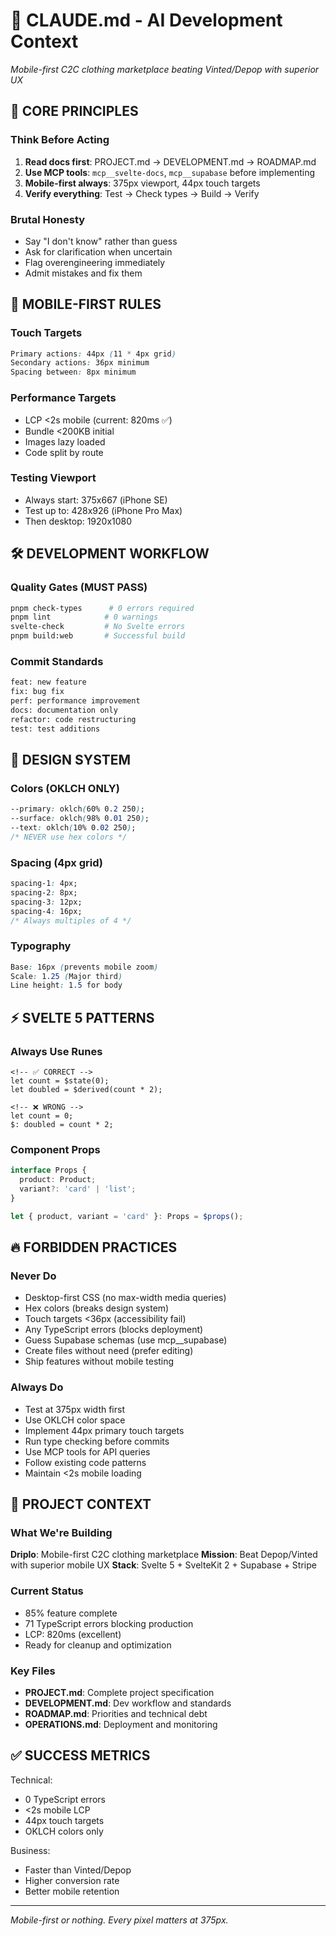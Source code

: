 # 🤖 CLAUDE.md - AI Development Context

*Mobile-first C2C clothing marketplace beating Vinted/Depop with superior UX*

## 🎯 **CORE PRINCIPLES**

### Think Before Acting
1. **Read docs first**: PROJECT.md → DEVELOPMENT.md → ROADMAP.md
2. **Use MCP tools**: `mcp__svelte-docs`, `mcp__supabase` before implementing
3. **Mobile-first always**: 375px viewport, 44px touch targets
4. **Verify everything**: Test → Check types → Build → Verify

### Brutal Honesty
- Say "I don't know" rather than guess
- Ask for clarification when uncertain
- Flag overengineering immediately
- Admit mistakes and fix them

## 📱 **MOBILE-FIRST RULES**

### Touch Targets
```css
Primary actions: 44px (11 * 4px grid)
Secondary actions: 36px minimum
Spacing between: 8px minimum
```

### Performance Targets
- LCP <2s mobile (current: 820ms ✅)
- Bundle <200KB initial
- Images lazy loaded
- Code split by route

### Testing Viewport
- Always start: 375x667 (iPhone SE)
- Test up to: 428x926 (iPhone Pro Max)
- Then desktop: 1920x1080

## 🛠 **DEVELOPMENT WORKFLOW**

### Quality Gates (MUST PASS)
```bash
pnpm check-types      # 0 errors required
pnpm lint            # 0 warnings
svelte-check         # No Svelte errors
pnpm build:web       # Successful build
```

### Commit Standards
```bash
feat: new feature
fix: bug fix
perf: performance improvement
docs: documentation only
refactor: code restructuring
test: test additions
```

## 🎨 **DESIGN SYSTEM**

### Colors (OKLCH ONLY)
```css
--primary: oklch(60% 0.2 250);
--surface: oklch(98% 0.01 250);
--text: oklch(10% 0.02 250);
/* NEVER use hex colors */
```

### Spacing (4px grid)
```css
spacing-1: 4px;
spacing-2: 8px;
spacing-3: 12px;
spacing-4: 16px;
/* Always multiples of 4 */
```

### Typography
```css
Base: 16px (prevents mobile zoom)
Scale: 1.25 (Major third)
Line height: 1.5 for body
```

## ⚡ **SVELTE 5 PATTERNS**

### Always Use Runes
```svelte
<!-- ✅ CORRECT -->
let count = $state(0);
let doubled = $derived(count * 2);

<!-- ❌ WRONG -->
let count = 0;
$: doubled = count * 2;
```

### Component Props
```typescript
interface Props {
  product: Product;
  variant?: 'card' | 'list';
}

let { product, variant = 'card' }: Props = $props();
```

## 🔥 **FORBIDDEN PRACTICES**

### Never Do
- Desktop-first CSS (no max-width media queries)
- Hex colors (breaks design system)
- Touch targets <36px (accessibility fail)
- Any TypeScript errors (blocks deployment)
- Guess Supabase schemas (use mcp__supabase)
- Create files without need (prefer editing)
- Ship features without mobile testing

### Always Do
- Test at 375px width first
- Use OKLCH color space
- Implement 44px primary touch targets
- Run type checking before commits
- Use MCP tools for API queries
- Follow existing code patterns
- Maintain <2s mobile loading

## 🚀 **PROJECT CONTEXT**

### What We're Building
**Driplo**: Mobile-first C2C clothing marketplace
**Mission**: Beat Depop/Vinted with superior mobile UX
**Stack**: Svelte 5 + SvelteKit 2 + Supabase + Stripe

### Current Status
- 85% feature complete
- 71 TypeScript errors blocking production
- LCP: 820ms (excellent)
- Ready for cleanup and optimization

### Key Files
- **PROJECT.md**: Complete project specification
- **DEVELOPMENT.md**: Dev workflow and standards
- **ROADMAP.md**: Priorities and technical debt
- **OPERATIONS.md**: Deployment and monitoring

## ✅ **SUCCESS METRICS**

Technical:
- 0 TypeScript errors
- <2s mobile LCP
- 44px touch targets
- OKLCH colors only

Business:
- Faster than Vinted/Depop
- Higher conversion rate
- Better mobile retention

---

*Mobile-first or nothing. Every pixel matters at 375px.*